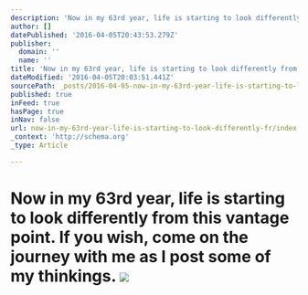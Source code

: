 ```yaml
---
description: 'Now in my 63rd year, life is starting to look differently from this vantage point. If you wish, come on the journey with me as I post some of my thinkings.'
author: []
datePublished: '2016-04-05T20:43:53.279Z'
publisher:
  domain: ''
  name: ''
title: 'Now in my 63rd year, life is starting to look differently from this vantage point. If you wish, come on the journey with me as I post some of my thinkings. '
dateModified: '2016-04-05T20:03:51.441Z'
sourcePath: _posts/2016-04-05-now-in-my-63rd-year-life-is-starting-to-look-differently-fr.md
published: true
inFeed: true
hasPage: true
inNav: false
url: now-in-my-63rd-year-life-is-starting-to-look-differently-fr/index.html
_context: 'http://schema.org'
_type: Article

---
```

# Now in my 63rd year, life is starting to look differently from this vantage point. If you wish, come on the journey with me as I post some of my thinkings. ![](https://the-grid-user-content.s3-us-west-2.amazonaws.com/d5ed36a8-ce3b-45b7-b4db-0e8dfc638723.png)